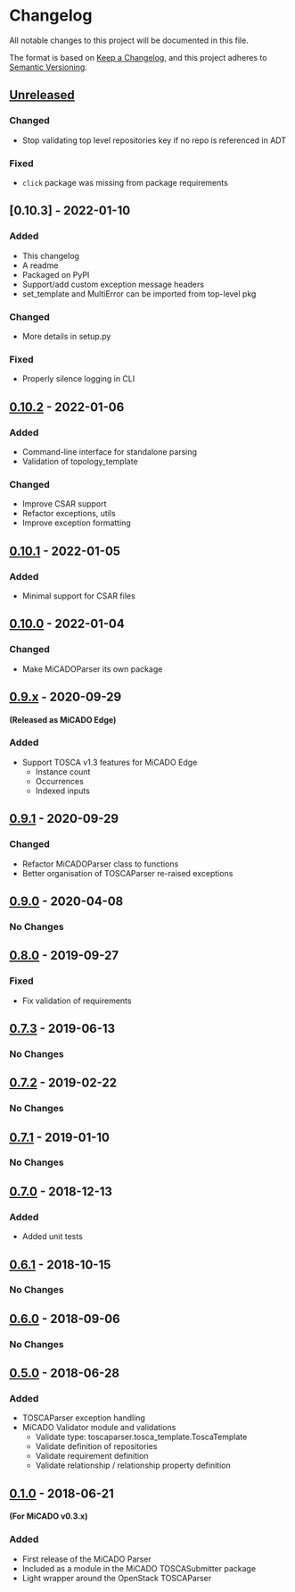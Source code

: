# Changelog
All notable changes to this project will be documented in this file.

The format is based on [Keep a Changelog](https://keepachangelog.com/en/1.0.0/),
and this project adheres to [Semantic Versioning](https://semver.org/spec/v2.0.0.html).

## [Unreleased]
### Changed
- Stop validating top level repositories key if no repo is referenced in ADT

### Fixed
- `click` package was missing from package requirements

## [0.10.3] - 2022-01-10
### Added
- This changelog
- A readme
- Packaged on PyPI
- Support/add custom exception message headers
- set_template and MultiError can be imported from top-level pkg

### Changed
- More details in setup.py

### Fixed
- Properly silence logging in CLI

## [0.10.2] - 2022-01-06
### Added
- Command-line interface for standalone parsing
- Validation of topology_template

### Changed
- Improve CSAR support
- Refactor exceptions, utils
- Improve exception formatting

## [0.10.1] - 2022-01-05
### Added
- Minimal support for CSAR files

## [0.10.0] - 2022-01-04
### Changed
- Make MiCADOParser its own package

## [0.9.x] - 2020-09-29
#### (Released as MiCADO Edge)
### Added
- Support TOSCA v1.3 features for MiCADO Edge
  - Instance count
  - Occurrences
  - Indexed inputs

## [0.9.1] - 2020-09-29
### Changed
- Refactor MiCADOParser class to functions
- Better organisation of TOSCAParser re-raised exceptions

## [0.9.0] - 2020-04-08
### No Changes

## [0.8.0] - 2019-09-27
### Fixed
- Fix validation of requirements

## [0.7.3] - 2019-06-13
### No Changes

## [0.7.2] - 2019-02-22
### No Changes

## [0.7.1] - 2019-01-10
### No Changes

## [0.7.0] - 2018-12-13
### Added
- Added unit tests

## [0.6.1] - 2018-10-15
### No Changes

## [0.6.0] - 2018-09-06
### No Changes

## [0.5.0] - 2018-06-28
### Added
- TOSCAParser exception handling
- MiCADO Validator module and validations
  - Validate type: toscaparser.tosca_template.ToscaTemplate
  - Validate definition of repositories
  - Validate requirement definition
  - Validate relationship / relationship property definition
## [0.1.0] - 2018-06-21
#### (For MiCADO v0.3.x)
### Added
- First release of the MiCADO Parser
- Included as a module in the MiCADO TOSCASubmitter package
- Light wrapper around the OpenStack TOSCAParser

[Unreleased]: https://github.com/micado-scale/micado-parser/compare/v0.10.2...HEAD
[0.10.2]: https://github.com/micado-scale/micado-parser/compare/v0.10.1...v0.10.2
[0.10.1]: https://github.com/micado-scale/micado-parser/compare/v0.10.0...v0.10.1
[0.10.0]: https://github.com/micado-scale/micado-parser/releases/tag/v0.10.0
[0.9.x]: https://github.com/micado-scale/component_submitter/tree/edge
[0.9.1]: https://github.com/micado-scale/component_submitter/tree/v0.9.1
[0.9.0]: https://github.com/micado-scale/component_submitter/tree/v0.9.0
[0.8.0]: https://github.com/micado-scale/component_submitter/tree/v0.8.0
[0.7.3]: https://github.com/micado-scale/component_submitter/tree/v0.7.3
[0.7.2]: https://github.com/micado-scale/component_submitter/tree/v0.7.2
[0.7.1]: https://github.com/micado-scale/component_submitter/tree/v0.7.1
[0.7.0]: https://github.com/micado-scale/component_submitter/tree/v0.7.0
[0.6.1]: https://github.com/micado-scale/component_submitter/tree/v0.6.1
[0.6.0]: https://github.com/micado-scale/component_submitter/tree/v0.6.0
[0.5.0]: https://github.com/micado-scale/component_submitter/tree/v0.5.0
[0.1.0]: https://github.com/micado-scale/component_submitter/blob/v.0.1.x-sofia_stable/micado_parser.py